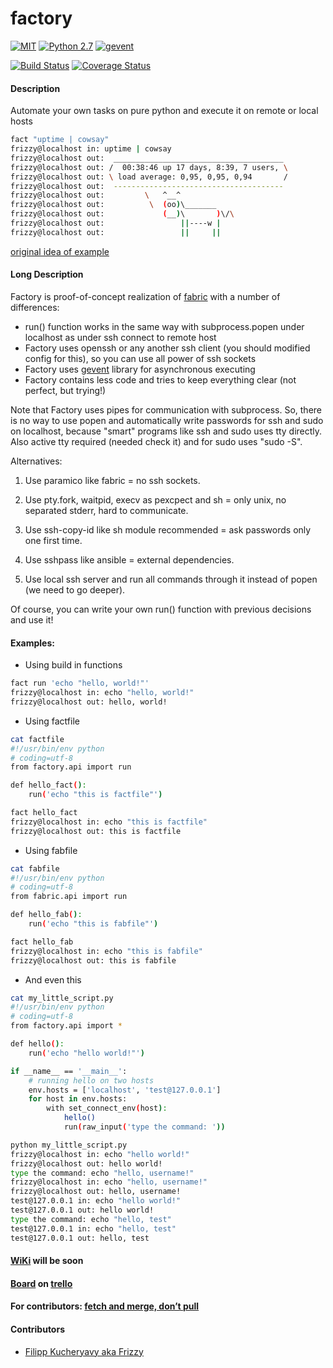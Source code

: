 factory
=======
[![MIT](http://img.shields.io/badge/License-MIT-green.svg)](https://github.com/Friz-zy/factory/blob/master/LICENSE)  [![Python 2.7](http://img.shields.io/badge/Python-2.6--2.7-yellowgreen.svg)](https://www.python.org/)  [![gevent](http://img.shields.io/badge/Based-Gevent-yellow.svg)](https://pypi.python.org/pypi/gevent/1.0.1)

[![Build Status](https://travis-ci.org/Friz-zy/factory.svg?branch=master)](https://travis-ci.org/Friz-zy/factory) [![Coverage Status](https://img.shields.io/coveralls/Friz-zy/factory.svg)](https://coveralls.io/r/Friz-zy/factory)

#### Description
Automate your own tasks on pure python and execute it on remote or local hosts

```bash
fact "uptime | cowsay"
frizzy@localhost in: uptime | cowsay
frizzy@localhost out:  ______________________________________
frizzy@localhost out: /  00:38:46 up 17 days, 8:39, 7 users, \
frizzy@localhost out: \ load average: 0,95, 0,95, 0,94       /
frizzy@localhost out:  --------------------------------------
frizzy@localhost out:         \   ^__^
frizzy@localhost out:          \  (oo)\_______
frizzy@localhost out:             (__)\       )\/\
frizzy@localhost out:                 ||----w |
frizzy@localhost out:                 ||     ||
```
[original idea of example](https://github.com/kennethreitz/envoy)

#### Long Description
Factory is proof-of-concept realization of [fabric](https://github.com/fabric/fabric) with a number of differences:
* run() function works in the same way with subprocess.popen under localhost as under ssh connect to remote host
* Factory uses openssh or any another ssh client (you should modified config for this), so you can use all power of ssh sockets
* Factory uses [gevent](https://github.com/surfly/gevent) library for asynchronous executing
* Factory contains less code and tries to keep everything clear (not perfect, but trying!)

Note that Factory uses pipes for communication with subprocess.
So, there is no way to use popen and automatically write passwords for ssh and sudo on localhost,
because "smart" programs like ssh and sudo uses tty directly.
Also active tty required (needed check it) and for sudo uses "sudo -S".

Alternatives:

1) Use paramico like fabric = no ssh sockets.

2) Use pty.fork, waitpid, execv as pexcpect and sh = only unix, no separated stderr, hard to communicate.

3) Use ssh-copy-id like sh module recommended = ask passwords only one first time.

4) Use sshpass like ansible = external dependencies.

5) Use local ssh server and run all commands through it instead of popen (we need to go deeper).

Of course, you can write your own run() function with previous decisions and use it!

#### Examples:

* Using build in functions
```bash
fact run 'echo "hello, world!"'
frizzy@localhost in: echo "hello, world!"
frizzy@localhost out: hello, world!
```

* Using factfile
```bash
cat factfile
#!/usr/bin/env python
# coding=utf-8
from factory.api import run

def hello_fact():
    run('echo "this is factfile"')
```

```bash
fact hello_fact
frizzy@localhost in: echo "this is factfile"
frizzy@localhost out: this is factfile
```

* Using fabfile
```bash
cat fabfile 
#!/usr/bin/env python
# coding=utf-8
from fabric.api import run

def hello_fab():
    run('echo "this is fabfile"')
```

```bash
fact hello_fab
frizzy@localhost in: echo "this is fabfile"
frizzy@localhost out: this is fabfile
```

* And even this
```bash
cat my_little_script.py 
#!/usr/bin/env python
# coding=utf-8
from factory.api import *

def hello():
    run('echo "hello world!"')

if __name__ == '__main__':
    # running hello on two hosts
    env.hosts = ['localhost', 'test@127.0.0.1']
    for host in env.hosts:
        with set_connect_env(host):
            hello()
            run(raw_input('type the command: '))
```

```bash
python my_little_script.py 
frizzy@localhost in: echo "hello world!"
frizzy@localhost out: hello world!
type the command: echo "hello, username!"
frizzy@localhost in: echo "hello, username!"
frizzy@localhost out: hello, username!
test@127.0.0.1 in: echo "hello world!"
test@127.0.0.1 out: hello world!
type the command: echo "hello, test"             
test@127.0.0.1 in: echo "hello, test"
test@127.0.0.1 out: hello, test
```

#### [WiKi](https://github.com/Friz-zy/factory/wiki) will be soon

#### [Board](https://trello.com/b/TNRr7EbW/factory) on [trello](https://trello.com)

#### For contributors: [fetch and merge, don’t pull](http://longair.net/blog/2009/04/16/git-fetch-and-merge/)

#### Contributors
* [Filipp Kucheryavy aka Frizzy](mailto:filipp.s.frizzy@gmail.com)

